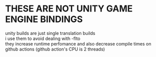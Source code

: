 # THESE ARE NOT UNITY GAME ENGINE BINDINGS
unity builds are just single translation builds\
i use them to avoid dealing with -flto\
they increase runtime perfomance and also decrease compile times on github actions (github action's CPU is 2 threads)
